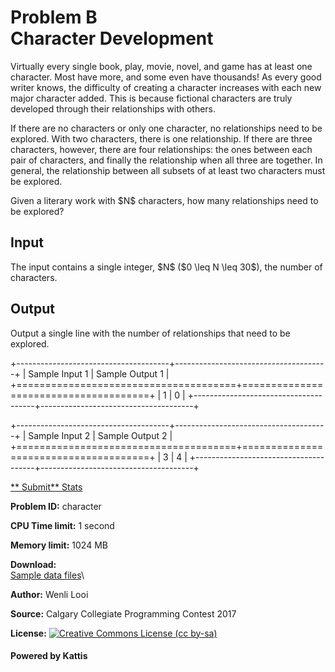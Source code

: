 Problem B\
Character Development
=====================

Virtually every single book, play, movie, novel, and game has at least
one character. Most have more, and some even have thousands! As every
good writer knows, the difficulty of creating a character increases with
each new major character added. This is because fictional characters are
truly developed through their relationships with others.

If there are no characters or only one character, no relationships need
to be explored. With two characters, there is one relationship. If there
are three characters, however, there are four relationships: the ones
between each pair of characters, and finally the relationship when all
three are together. In general, the relationship between all subsets of
at least two characters must be explored.

Given a literary work with \$N\$ characters, how many relationships need
to be explored?

Input
-----

The input contains a single integer, \$N\$ (\$0 \\leq N \\leq 30\$), the
number of characters.

Output
------

Output a single line with the number of relationships that need to be
explored.

+--------------------------------------+--------------------------------------+
| Sample Input 1                       | Sample Output 1                      |
+======================================+======================================+
|     1                                |     0                                |
+--------------------------------------+--------------------------------------+

+--------------------------------------+--------------------------------------+
| Sample Input 2                       | Sample Output 2                      |
+======================================+======================================+
|     3                                |     4                                |
+--------------------------------------+--------------------------------------+

[** Submit](/sessions/cxmdiz/problems/character/submit "Submit")[**
Stats](/problems/character/statistics "Problem statistics")

**Problem ID:** character

**CPU Time limit:** 1 second

**Memory limit:** 1024 MB

**Download:**\
[Sample data files](/problems/character/file/statement/samples.zip)\

**Author:** Wenli Looi

**Source:** Calgary Collegiate Programming Contest 2017

**License:** [![Creative Commons License (cc
by-sa)](https://licensebuttons.net/l/by-sa/3.0/80x15.png)](https://creativecommons.org/licenses/by-sa/3.0/)

#### Powered by Kattis
